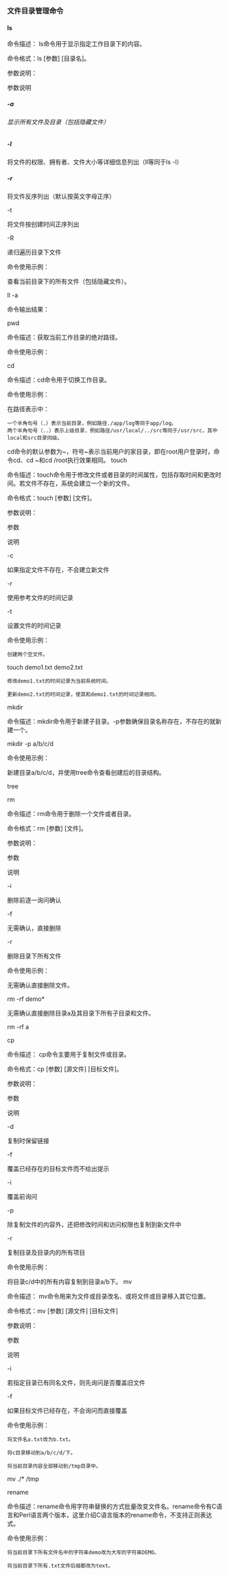 ### 文件目录管理命令

#### ls

命令描述： ls命令用于显示指定工作目录下的内容。

命令格式：ls [参数] [目录名]。

参数说明：

参数说明

##### -a 

###### 显示所有文件及目录（包括隐藏文件）

##### -l

将文件的权限、拥有者、文件大小等详细信息列出（ll等同于ls -l）

##### -r

将文件反序列出（默认按英文字母正序）

-t
	

将文件按创建时间正序列出

-R
	

递归遍历目录下文件

命令使用示例：

查看当前目录下的所有文件（包括隐藏文件）。

ll -a

命令输出结果：

pwd

命令描述：获取当前工作目录的绝对路径。

命令使用示例：

cd

命令描述：cd命令用于切换工作目录。

命令使用示例：

在路径表示中：

    一个半角句号（.）表示当前目录，例如路径./app/log等同于app/log。
    两个半角句号（..）表示上级目录，例如路径/usr/local/../src等同于/usr/src，其中local和src目录同级。

cd命令的默认参数为~，符号~表示当前用户的家目录，即在root用户登录时，命令cd、cd ~和cd /root执行效果相同。
touch

命令描述：touch命令用于修改文件或者目录的时间属性，包括存取时间和更改时间。若文件不存在，系统会建立一个新的文件。

命令格式：touch [参数] [文件]。

参数说明：

参数
	

说明

-c
	

如果指定文件不存在，不会建立新文件

-r
	

使用参考文件的时间记录

-t
	

设置文件的时间记录

命令使用示例：

    创建两个空文件。

touch demo1.txt demo2.txt

    修改demo1.txt的时间记录为当前系统时间。
    
    更新demo2.txt的时间记录，使其和demo1.txt的时间记录相同。

mkdir

命令描述：mkdir命令用于新建子目录。-p参数确保目录名称存在，不存在的就新建一个。

mkdir -p a/b/c/d

命令使用示例：

新建目录a/b/c/d，并使用tree命令查看创建后的目录结构。

tree

rm

命令描述：rm命令用于删除一个文件或者目录。

命令格式：rm [参数] [文件]。

参数说明：

参数
	

说明

-i
	

删除前逐一询问确认

-f
	

无需确认，直接删除

-r
	

删除目录下所有文件

命令使用示例：

无需确认直接删除文件。

rm -rf demo*

无需确认直接删除目录a及其目录下所有子目录和文件。

rm -rf a

cp

命令描述： cp命令主要用于复制文件或目录。

命令格式：cp [参数] [源文件] [目标文件]。

参数说明：

参数
	

说明

-d
	

复制时保留链接

-f
	

覆盖已经存在的目标文件而不给出提示

-i
	

覆盖前询问

-p
	

除复制文件的内容外，还把修改时间和访问权限也复制到新文件中

-r
	

复制目录及目录内的所有项目

命令使用示例：

将目录c/d中的所有内容复制到目录a/b下。
mv

命令描述： mv命令用来为文件或目录改名、或将文件或目录移入其它位置。

命令格式：mv [参数] [源文件] [目标文件]

参数说明：

参数
	

说明

-i
	

若指定目录已有同名文件，则先询问是否覆盖旧文件

-f
	

如果目标文件已经存在，不会询问而直接覆盖

命令使用示例：

    将文件名a.txt改为b.txt。 
    
    将c目录移动到a/b/c/d/下。 
    
    将当前目录内容全部移动到/tmp目录中。

mv ./* /tmp

rename

命令描述：rename命令用字符串替换的方式批量改变文件名。rename命令有C语言和Perl语言两个版本，这里介绍C语言版本的rename命令，不支持正则表达式。

命令使用示例：

    将当前目录下所有文件名中的字符串demo改为大写的字符串DEMO。 
    
    将当前目录下所有.txt文件后缀都改为text。 